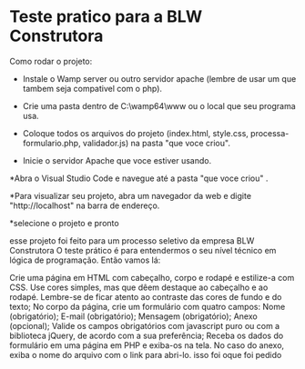 # Teste pratico para a BLW Construtora
Como rodar o projeto:

* Instale o Wamp server ou outro servidor apache (lembre de usar um que tambem seja compativel com o php).

* Crie uma pasta dentro de C:\wamp64\www ou o local que seu programa usa.

* Coloque todos os arquivos do projeto (index.html, style.css, processa-formulario.php, validador.js) na pasta "que voce criou".

* Inicie o servidor Apache que voce estiver usando. 

*Abra o Visual Studio Code e navegue até a pasta "que voce criou" .

*Para visualizar seu projeto, abra um navegador da web e digite "http://localhost" na barra de endereço.

*selecione o projeto e pronto
 
 
esse projeto foi feito para um processo seletivo da empresa BLW Construtora
O teste prático é para entendermos o seu nível técnico em lógica de programação. Então vamos lá:

Crie uma página em HTML com cabeçalho, corpo e rodapé e estilize-a com CSS. Use cores simples, mas que dêem destaque ao cabeçalho e ao rodapé. Lembre-se de ficar atento ao contraste das cores de fundo e do texto;
No corpo da página, crie um formulário com quatro campos:
Nome (obrigatório);
E-mail (obrigatório);
Mensagem (obrigatório);
Anexo (opcional);
Valide os campos obrigatórios com javascript puro ou com a biblioteca jQuery, de acordo com a sua preferência;
Receba os dados do formulário em uma página em PHP e exiba-os na tela. No caso do anexo, exiba o nome do arquivo com o link para abri-lo.
isso foi oque foi pedido
